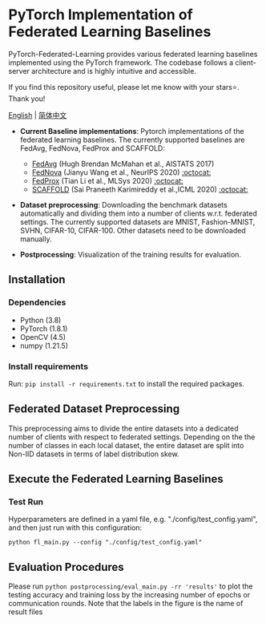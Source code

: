 # PyTorch Implementation of Federated Learning Baselines

PyTorch-Federated-Learning provides various federated learning baselines implemented using the PyTorch framework. The codebase follows a client-server architecture and is highly intuitive and accessible.

If you find this repository useful, please let me know with your stars:star:. Thank you!

[English](README.md) | [简体中文](README.zh-CN.md)

* **Current Baseline implementations**: Pytorch implementations of the federated learning baselines. The currently supported baselines are FedAvg, FedNova, FedProx and SCAFFOLD:
  + [FedAvg](https://arxiv.org/abs/1602.05629) (Hugh Brendan McMahan et al., AISTATS 2017)
  + [FedNova](https://arxiv.org/abs/2007.07481) (Jianyu Wang et al., NeurIPS 2020) [:octocat:](https://github.com/JYWa/FedNova) 
  + [FedProx](https://arxiv.org/abs/1812.06127) (Tian Li et al., MLSys 2020) [:octocat:](https://github.com/litian96/FedProx) 
  + [SCAFFOLD](https://arxiv.org/abs/1910.06378) (Sai Praneeth Karimireddy et al.,ICML 2020) [:octocat:](https://github.com/ki-ljl/Scaffold-Federated-Learning) 

* **Dataset preprocessing**: Downloading the benchmark datasets automatically and dividing them into a number of clients w.r.t. federated settings. The currently supported datasets are MNIST, Fashion-MNIST, SVHN, CIFAR-10, CIFAR-100. Other datasets need to be downloaded manually.
* **Postprocessing**: Visualization of the training results for evaluation.


## Installation

### Dependencies

 - Python (3.8)
 - PyTorch (1.8.1)
 - OpenCV (4.5)
 - numpy (1.21.5)


### Install requirements

Run: `pip install -r requirements.txt` to install the required packages.

## Federated Dataset Preprocessing

This preprocessing aims to divide the entire datasets into a dedicated number of clients with respect to federated settings.
Depending on the the number of classes in each local dataset, the entire dataset are split into Non-IID datasets in terms of label distribution skew.


## Execute the Federated Learning Baselines

### Test Run
Hyperparameters are defined in a yaml file, e.g. "./config/test_config.yaml", and then just run with this configuration:

```
python fl_main.py --config "./config/test_config.yaml"
```


## Evaluation Procedures

Please run `python postprocessing/eval_main.py -rr 'results'` to plot the testing accuracy and training loss by the increasing number of epochs or communication rounds. 
Note that the labels in the figure is the name of result files

